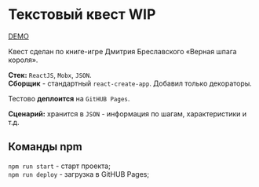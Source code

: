 # Текстовый квест WIP

[DEMO](https://hasan42.github.io/)

Квест сделан по книге-игре Дмитрия Бреславского «Верная шпага короля».

**Стек:** `ReactJS`, `Mobx`, `JSON`.  
**Сборщик** - стандартный `react-create-app`. Добавил только декораторы.

Тестово **деплоится** на `GitHUB Pages`.

**Сценарий:** хранится в `JSON` - информация по шагам, характеристики и т.д.

## Команды npm

`npm run start` - старт проекта;  
`npm run deploy` - загрузка в GitHUB Pages;
